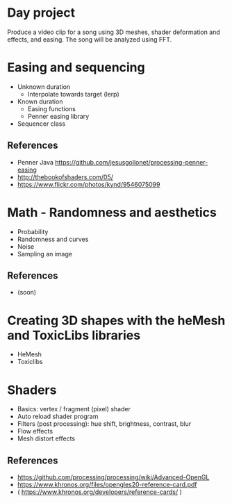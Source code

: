 # Day project 

Produce a video clip for a song using 3D meshes, shader deformation and effects, and easing. The song will be analyzed using FFT.

# Easing and sequencing

* Unknown duration
  * Interpolate towards target (lerp)
* Known duration
  * Easing functions
  * Penner easing library
* Sequencer class

## References

* Penner Java https://github.com/jesusgollonet/processing-penner-easing
* http://thebookofshaders.com/05/
* https://www.flickr.com/photos/kynd/9546075099

# Math - Randomness and aesthetics

* Probability
* Randomness and curves
* Noise
* Sampling an image

## References

* (soon)

# Creating 3D shapes with the heMesh and ToxicLibs libraries

* HeMesh
* Toxiclibs

# Shaders

* Basics: vertex / fragment (pixel) shader
* Auto reload shader program
* Filters (post processing): hue shift, brightness, contrast, blur
* Flow effects
* Mesh distort effects

## References

* https://github.com/processing/processing/wiki/Advanced-OpenGL
* https://www.khronos.org/files/opengles20-reference-card.pdf
* ( https://www.khronos.org/developers/reference-cards/ )

